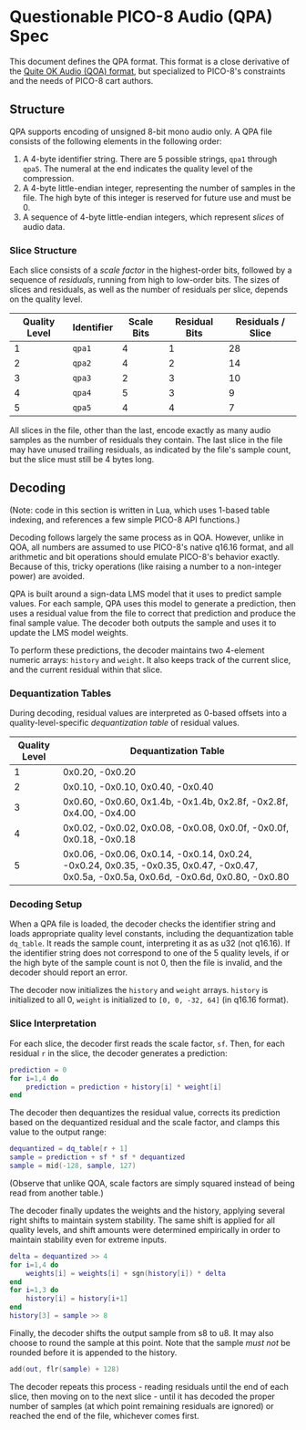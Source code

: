 # Questionable PICO-8 Audio (QPA) Spec

This document defines the QPA format. This format is a close derivative of the [Quite OK Audio (QOA) format](https://qoaformat.org), but specialized to PICO-8's constraints and the needs of PICO-8 cart authors.

## Structure

QPA supports encoding of unsigned 8-bit mono audio only.
A QPA file consists of the following elements in the following order:

1. A 4-byte identifier string. There are 5 possible strings, `qpa1` through `qpa5`. The numeral at the end indicates the quality level of the compression.
2. A 4-byte little-endian integer, representing the number of samples in the file. The high byte of this integer is reserved for future use and must be 0.
3. A sequence of 4-byte little-endian integers, which represent _slices_ of audio data.

### Slice Structure

Each slice consists of a _scale factor_ in the highest-order bits, followed by a sequence of _residuals_, running from high to low-order bits. The sizes of slices and residuals, as well as the number of residuals per slice, depends on the quality level.

| Quality Level | Identifier | Scale Bits | Residual Bits | Residuals / Slice |
| ------------- | ---------- | ---------- | ------------- | ----------------- |
| 1             | `qpa1`     | 4          | 1             | 28                |
| 2             | `qpa2`     | 4          | 2             | 14                |
| 3             | `qpa3`     | 2          | 3             | 10                |
| 4             | `qpa4`     | 5          | 3             | 9                 |
| 5             | `qpa5`     | 4          | 4             | 7                 |

All slices in the file, other than the last, encode exactly as many audio samples as the number of residuals they contain. The last slice in the file may have unused trailing residuals, as indicated by the file's sample count, but the slice must still be 4 bytes long.

## Decoding

(Note: code in this section is written in Lua, which uses 1-based table indexing, and references a few simple PICO-8 API functions.)

Decoding follows largely the same process as in QOA. However, unlike in QOA, all numbers are assumed to use PICO-8's native q16.16 format, and all arithmetic and bit operations should emulate PICO-8's behavior exactly. Because of this, tricky operations (like raising a number to a non-integer power) are avoided.

QPA is built around a sign-data LMS model that it uses to predict sample values. For each sample, QPA uses this model to generate a prediction, then uses a residual value from the file to correct that prediction and produce the final sample value. The decoder both outputs the sample and uses it to update the LMS model weights.

To perform these predictions, the decoder maintains two 4-element numeric arrays: `history` and `weight`. It also keeps track of the current slice, and the current residual within that slice.

### Dequantization Tables

During decoding, residual values are interpreted as 0-based offsets into a quality-level-specific _dequantization table_ of residual values.

| Quality Level | Dequantization Table                                                                                                                   |
| ------------- | -------------------------------------------------------------------------------------------------------------------------------------- |
| 1             | 0x0.20, -0x0.20                                                                                                                        |
| 2             | 0x0.10, -0x0.10, 0x0.40, -0x0.40                                                                                                       |
| 3             | 0x0.60, -0x0.60, 0x1.4b, -0x1.4b, 0x2.8f, -0x2.8f, 0x4.00, -0x4.00                                                                     |
| 4             | 0x0.02, -0x0.02, 0x0.08, -0x0.08, 0x0.0f, -0x0.0f, 0x0.18, -0x0.18                                                                     |
| 5             | 0x0.06, -0x0.06, 0x0.14, -0x0.14, 0x0.24, -0x0.24, 0x0.35, -0x0.35, 0x0.47, -0x0.47, 0x0.5a, -0x0.5a, 0x0.6d, -0x0.6d, 0x0.80, -0x0.80 |

### Decoding Setup

When a QPA file is loaded, the decoder checks the identifier string and loads appropriate quality level constants, including the dequantization table `dq_table`. It reads the sample count, interpreting it as as u32 (not q16.16). If the identifier string does not correspond to one of the 5 quality levels, if or the high byte of the sample count is not 0, then the file is invalid, and the decoder should report an error.

The decoder now initializes the `history` and `weight` arrays. `history` is initialized to all 0, `weight` is initialized to `[0, 0, -32, 64]` (in q16.16 format).

### Slice Interpretation

For each slice, the decoder first reads the scale factor, `sf`. Then, for each residual `r` in the slice, the decoder generates a prediction:

```lua
prediction = 0
for i=1,4 do
	prediction = prediction + history[i] * weight[i]
end
```

The decoder then dequantizes the residual value, corrects its prediction based on the dequantized residual and the scale factor, and clamps this value to the output range:

```lua
dequantized = dq_table[r + 1]
sample = prediction + sf * sf * dequantized
sample = mid(-128, sample, 127)
```

(Observe that unlike QOA, scale factors are simply squared instead of being read from another table.)

The decoder finally updates the weights and the history, applying several right shifts to maintain system stability. The same shift is applied for all quality levels, and shift amounts were determined empirically in order to maintain stability even for extreme inputs.

```lua
delta = dequantized >> 4
for i=1,4 do
	weights[i] = weights[i] + sgn(history[i]) * delta
end
for i=1,3 do
    history[i] = history[i+1]
end
history[3] = sample >> 8
```

Finally, the decoder shifts the output sample from s8 to u8. It may also choose to round the sample at this point. Note that the sample _must not_ be rounded before it is appended to the history.

```lua
add(out, flr(sample) + 128)
```

The decoder repeats this process - reading residuals until the end of each slice, then moving on to the next slice - until it has decoded the proper number of samples (at which point remaining residuals are ignored) or reached the end of the file, whichever comes first.

